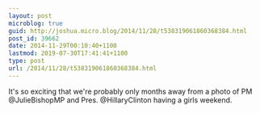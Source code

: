 ```yaml
---
layout: post
microblog: true
guid: http://joshua.micro.blog/2014/11/28/t538319061860368384.html
post_id: 39662
date: 2014-11-29T00:10:40+1100
lastmod: 2019-07-30T17:41:41+1100
type: post
url: /2014/11/28/t538319061860368384.html
---
```

It's so exciting that we're probably only months away from a photo of PM @JulieBishopMP and Pres. @HillaryClinton having a girls weekend.

